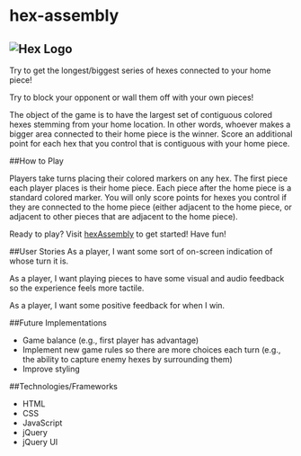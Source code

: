 # hex-assembly
![Hex Logo](http://www.iconsdb.com/icons/preview/icon-sets/web-2-red/hexagon-xl.png)
---

Try to get the longest/biggest series of hexes connected to your home piece!

Try to block your opponent or wall them off with your own pieces!

The object of the game is to have the largest set of contiguous colored hexes stemming from your home location.  In other words, whoever makes a bigger area connected to their home piece is the winner.  Score an additional point for each hex that you control that is contiguous with your home piece.


##How to Play

Players take turns placing their colored markers on any hex.  The first piece each player places is their home piece.  Each piece after the home piece is a standard colored marker.  You will only score points for hexes you control if they are connected to the home piece (either adjacent to the home piece, or adjacent to other pieces that are adjacent to the home piece).

Ready to play? Visit [hexAssembly](http://awasicek.github.io/hex-assembly/) to get started! Have fun!

##User Stories
As a player, I want some sort of on-screen indication of whose turn it is.

As a player, I want playing pieces to have some visual and audio feedback so the experience feels more tactile.

As a player, I want some positive feedback for when I win.

##Future Implementations
* Game balance (e.g., first player has advantage)
* Implement new game rules so there are more choices each turn (e.g., the ability to capture enemy hexes by surrounding them)
* Improve styling

##Technologies/Frameworks
* HTML
* CSS
* JavaScript
* jQuery
* jQuery UI
